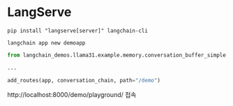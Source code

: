# LangServe

```shell
pip install "langserve[server]" langchain-cli

langchain app new demoapp     
```

```python
from langchain_demos.llama31.example.memory.conversation_buffer_simple import chain as conversation_chain

...

add_routes(app, conversation_chain, path="/demo")
```

http://localhost:8000/demo/playground/ 접속
